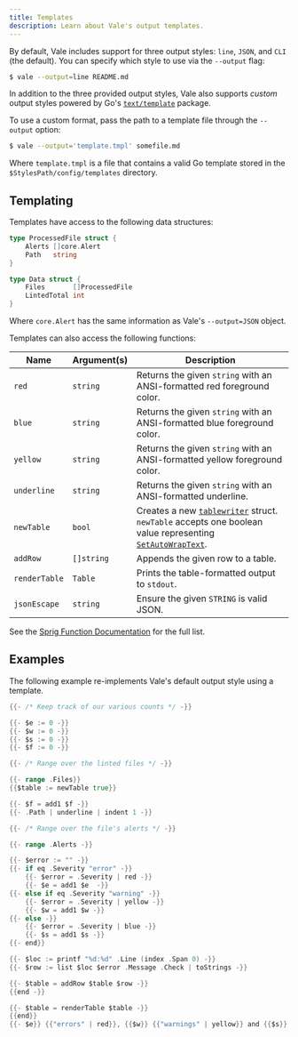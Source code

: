 ```yaml
---
title: Templates
description: Learn about Vale's output templates.
---
```


<script lang="ts">
  import CLIOptions from "$lib/components/docs/CLIOptions.svelte";
  import Env from "$lib/components/docs/Env.svelte";
  import Errors from "$lib/components/docs/Errors.svelte";
</script>

By default, Vale includes support for three output styles: `line`, `JSON`, and
`CLI` (the default). You can specify which style to use via the `--output`
flag:

```bash
$ vale --output=line README.md
```

In addition to the three provided output styles, Vale also supports _custom_
output styles powered by Go's [`text/template`][1] package.

To use a custom format, pass the path to a template file through the `--output`
option:

```bash
$ vale --output='template.tmpl' somefile.md
```

Where `template.tmpl` is a file that contains a valid Go template stored in the
`$StylesPath/config/templates` directory.

## Templating

Templates have access to the following data structures:

```go
type ProcessedFile struct {
    Alerts []core.Alert
    Path   string
}

type Data struct {
    Files       []ProcessedFile
    LintedTotal int
}
```

Where `core.Alert` has the same information as Vale's `--output=JSON` object.

Templates can also access the following functions:

| Name          | Argument(s) | Description                                                                                                        |
| ------------- | ----------- | ------------------------------------------------------------------------------------------------------------------ |
| `red`         | `string`    | Returns the given `string` with an ANSI-formatted red foreground color.                                            |
| `blue`        | `string`    | Returns the given `string` with an ANSI-formatted blue foreground color.                                           |
| `yellow`      | `string`    | Returns the given `string` with an ANSI-formatted yellow foreground color.                                         |
| `underline`   | `string`    | Returns the given `string` with an ANSI-formatted underline.                                                       |
| `newTable`    | `bool`      | Creates a new [`tablewriter`][2] struct. `newTable` accepts one boolean value representing [`SetAutoWrapText`][2]. |
| `addRow`      | `[]string`  | Appends the given row to a table.                                                                                  |
| `renderTable` | `Table`     | Prints the table-formatted output to `stdout`.                                                                     |
| `jsonEscape`  | `string`    | Ensure the given `STRING` is valid JSON.                                                                           |

See the [Sprig Function Documentation][4] for the full list.

## Examples

The following example re-implements Vale's default output style using a
template.

```go
{{- /* Keep track of our various counts */ -}}

{{- $e := 0 -}}
{{- $w := 0 -}}
{{- $s := 0 -}}
{{- $f := 0 -}}

{{- /* Range over the linted files */ -}}

{{- range .Files}}
{{$table := newTable true}}

{{- $f = add1 $f -}}
{{- .Path | underline | indent 1 -}}

{{- /* Range over the file's alerts */ -}}

{{- range .Alerts -}}

{{- $error := "" -}}
{{- if eq .Severity "error" -}}
    {{- $error = .Severity | red -}}
    {{- $e = add1 $e  -}}
{{- else if eq .Severity "warning" -}}
    {{- $error = .Severity | yellow -}}
    {{- $w = add1 $w -}}
{{- else -}}
    {{- $error = .Severity | blue -}}
    {{- $s = add1 $s -}}
{{- end}}

{{- $loc := printf "%d:%d" .Line (index .Span 0) -}}
{{- $row := list $loc $error .Message .Check | toStrings -}}

{{- $table = addRow $table $row -}}
{{end -}}

{{- $table = renderTable $table -}}
{{end}}
{{- $e}} {{"errors" | red}}, {{$w}} {{"warnings" | yellow}} and {{$s}} {{"suggestions" | blue}} in {{$f}} {{$f | int | plural "file" "files"}}.
```

[1]: https://golang.org/pkg/text/template/
[2]: https://github.com/olekukonko/tablewriter#ascii-table-writer
[3]: https://godoc.org/github.com/olekukonko/tablewriter#Table.SetAutoWrapText
[4]: http://masterminds.github.io/sprig/
